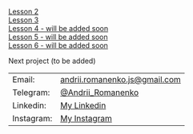 [Lesson 2](https://github.com/brilliantic/enius-homework-4)<br>
[Lesson 3](https://github.com/brilliantic/enius-homework-4)<br>
[Lesson 4 - will be added soon]()<br>
[Lesson 5 - will be added soon]()<br>
[Lesson 6 - will be added soon]()<br>

Next project (to be added)

<table>
  <tr>
    <td>Email:</td>
    <td><a href="mailto:andrii.romanenko.js@gmail.com">andrii.romanenko.js@gmail.com</a></td>
  </tr>
  <tr>
    <td>Telegram:</td>
    <td><a href="https://t.me/Andrii_Romanenko">@Andrii_Romanenko</a></td>
  </tr>
  <tr>
    <td>Linkedin:</td>
    <td><a href="https://www.linkedin.com/in/romanenko--andrii/">My Linkedin</a></td>
  </tr>
  <tr>
    <td>Instagram:</td>
    <td><a href="https://www.instagram.com/romanenko_ipo/">My Instagram</a></td>
  </tr>
</table>
